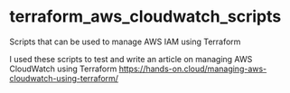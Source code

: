 # terraform_aws_cloudwatch_scripts

Scripts that can be used to manage AWS IAM using Terraform

I used these scripts to test and write an article on managing AWS CloudWatch using Terraform https://hands-on.cloud/managing-aws-cloudwatch-using-terraform/
